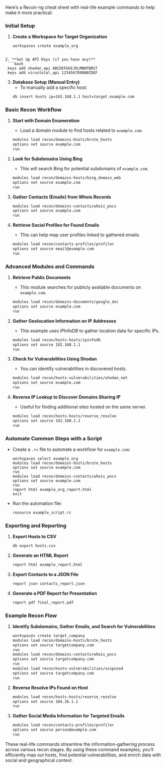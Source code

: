 Here’s a Recon-ng cheat sheet with real-life example commands to help make it more practical:

### Initial Setup
1. **Create a Workspace for Target Organization**
   ```bash
   workspaces create example_org
  ```

2. **Set Up API Keys (if you have any)**
   ```bash
   keys add shodan_api ABCDEFGHIJKLMNOPQRST
   keys add virustotal_api 1234567890ABCDEF
   ```

3. **Database Setup (Manual Entry)**
   - To manually add a specific host:
   ```bash
   db insert hosts ip=192.168.1.1 host=target.example.com
   ```

### Basic Recon Workflow
1. **Start with Domain Enumeration**
   - Load a domain module to find hosts related to `example.com`.
   ```bash
   modules load recon/domains-hosts/brute_hosts
   options set source example.com
   run
   ```

2. **Look for Subdomains Using Bing**
   - This will search Bing for potential subdomains of `example.com`.
   ```bash
   modules load recon/domains-hosts/bing_domain_web
   options set source example.com
   run
   ```

3. **Gather Contacts (Emails) from Whois Records**
   ```bash
   modules load recon/domains-contacts/whois_pocs
   options set source example.com
   run
   ```

4. **Retrieve Social Profiles for Found Emails**
   - This can help map user profiles linked to gathered emails.
   ```bash
   modules load recon/contacts-profiles/profiler
   options set source email@example.com
   run
   ```

### Advanced Modules and Commands
1. **Retrieve Public Documents**
   - This module searches for publicly available documents on `example.com`.
   ```bash
   modules load recon/domains-documents/google_doc
   options set source example.com
   run
   ```

2. **Gather Geolocation Information on IP Addresses**
   - This example uses IPInfoDB to gather location data for specific IPs.
   ```bash
   modules load recon/hosts-hosts/ipinfodb
   options set source 192.168.1.1
   run
   ```

3. **Check for Vulnerabilities Using Shodan**
   - You can identify vulnerabilities in discovered hosts.
   ```bash
   modules load recon/hosts-vulnerabilities/shodan_net
   options set source example.com
   run
   ```

4. **Reverse IP Lookup to Discover Domains Sharing IP**
   - Useful for finding additional sites hosted on the same server.
   ```bash
   modules load recon/hosts-hosts/reverse_resolve
   options set source 192.168.1.1
   run
   ```

### Automate Common Steps with a Script
- Create a `.rc` file to automate a workflow for `example.com`:

   ```plaintext
   workspaces select example_org
   modules load recon/domains-hosts/brute_hosts
   options set source example.com
   run
   modules load recon/domains-contacts/whois_pocs
   options set source example.com
   run
   report html example_org_report.html
   exit
   ```

- Run the automation file:
   ```bash
   resource example_script.rc
   ```

### Exporting and Reporting
1. **Export Hosts to CSV**
   ```bash
   db export hosts.csv
   ```

2. **Generate an HTML Report**
   ```bash
   report html example_report.html
   ```

3. **Export Contacts to a JSON File**
   ```bash
   report json contacts_report.json
   ```

4. **Generate a PDF Report for Presentation**
   ```bash
   report pdf final_report.pdf
   ```

### Example Recon Flow
1. **Identify Subdomains, Gather Emails, and Search for Vulnerabilities**
   ```bash
   workspaces create target_company
   modules load recon/domains-hosts/brute_hosts
   options set source targetcompany.com
   run
   modules load recon/domains-contacts/whois_pocs
   options set source targetcompany.com
   run
   modules load recon/hosts-vulnerabilities/xssposed
   options set source targetcompany.com
   run
   ```

2. **Reverse Resolve IPs Found on Host**
   ```bash
   modules load recon/hosts-hosts/reverse_resolve
   options set source 104.26.1.1
   run
   ```

3. **Gather Social Media Information for Targeted Emails**
   ```bash
   modules load recon/contacts-profiles/profiler
   options set source person@example.com
   run
   ```
These real-life commands streamline the information-gathering process across various recon stages. By using these command examples, you’ll efficiently map out hosts, find potential vulnerabilities, and enrich data with social and geographical context.
